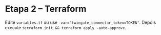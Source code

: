 # Etapa 2 – Terraform

Edite `variables.tf` ou use `-var="twingate_connector_token=TOKEN"`.
Depois execute `terraform init && terraform apply -auto-approve`.
